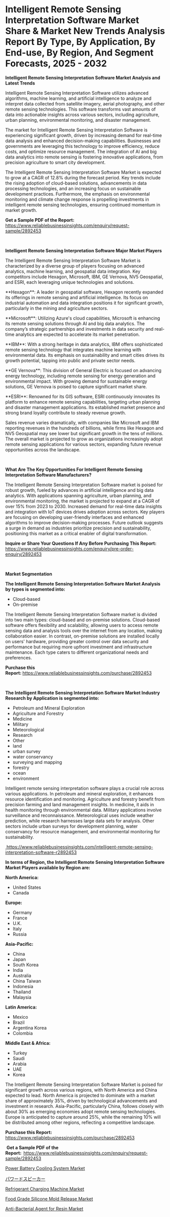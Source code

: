 <p><h1>Intelligent Remote Sensing Interpretation Software Market Share & Market New Trends Analysis Report By Type, By Application, By End-use, By Region, And Segment Forecasts, 2025 - 2032</h1></p><p><strong>Intelligent Remote Sensing Interpretation Software Market Analysis and Latest Trends</strong></p>
<p><p>Intelligent Remote Sensing Interpretation Software utilizes advanced algorithms, machine learning, and artificial intelligence to analyze and interpret data collected from satellite imagery, aerial photography, and other remote sensing technologies. This software transforms vast amounts of data into actionable insights across various sectors, including agriculture, urban planning, environmental monitoring, and disaster management.</p><p>The market for Intelligent Remote Sensing Interpretation Software is experiencing significant growth, driven by increasing demand for real-time data analysis and enhanced decision-making capabilities. Businesses and governments are leveraging this technology to improve efficiency, reduce costs, and optimize resource management. The integration of AI and big data analytics into remote sensing is fostering innovative applications, from precision agriculture to smart city development.</p><p>The Intelligent Remote Sensing Interpretation Software Market is expected to grow at a CAGR of 12.8% during the forecast period. Key trends include the rising adoption of cloud-based solutions, advancements in data processing technologies, and an increasing focus on sustainable development practices. Furthermore, the emphasis on environmental monitoring and climate change response is propelling investments in intelligent remote sensing technologies, ensuring continued momentum in market growth.</p></p>
<p><strong>Get a Sample PDF of the Report:&nbsp;</strong> <a href="https://www.reliablebusinessinsights.com/enquiry/request-sample/2892453?utm_campaign=101&utm_medium=2&utm_source=Github&utm_content=ia&utm_term=15032025&utm_id=intelligent-remote-sensing-interpretation-software">https://www.reliablebusinessinsights.com/enquiry/request-sample/2892453</a></p>
<p>&nbsp;</p>
<p><strong>Intelligent Remote Sensing Interpretation Software Major Market Players</strong></p>
<p><p>The Intelligent Remote Sensing Interpretation Software Market is characterized by a diverse group of players focusing on advanced analytics, machine learning, and geospatial data integration. Key competitors include Hexagon, Microsoft, IBM, GE Vernova, NV5 Geospatial, and ESRI, each leveraging unique technologies and solutions.</p><p>**Hexagon**: A leader in geospatial software, Hexagon recently expanded its offerings in remote sensing and artificial intelligence. Its focus on industrial automation and data integration positions it for significant growth, particularly in the mining and agriculture sectors.</p><p>**Microsoft**: Utilizing Azure's cloud capabilities, Microsoft is enhancing its remote sensing solutions through AI and big data analytics. The company’s strategic partnerships and investments in data security and real-time analytics are expected to accelerate its market penetration.</p><p>**IBM**: With a strong heritage in data analytics, IBM offers sophisticated remote sensing technology that integrates machine learning with environmental data. Its emphasis on sustainability and smart cities drives its growth potential, tapping into public and private sector needs.</p><p>**GE Vernova**: This division of General Electric is focused on advancing energy technology, including remote sensing for energy generation and environmental impact. With growing demand for sustainable energy solutions, GE Vernova is poised to capture significant market share.</p><p>**ESRI**: Renowned for its GIS software, ESRI continuously innovates its platform to enhance remote sensing capabilities, targeting urban planning and disaster management applications. Its established market presence and strong brand loyalty contribute to steady revenue growth.</p><p>Sales revenue varies dramatically, with companies like Microsoft and IBM reporting revenues in the hundreds of billions, while firms like Hexagon and NV5 Geospatial may see lower but significant growth in the tens of millions. The overall market is projected to grow as organizations increasingly adopt remote sensing applications for various sectors, expanding future revenue opportunities across the landscape.</p></p>
<p>&nbsp;</p>
<p><strong>What Are The Key Opportunities For Intelligent Remote Sensing Interpretation Software Manufacturers?</strong></p>
<p><p>The Intelligent Remote Sensing Interpretation Software market is poised for robust growth, fueled by advances in artificial intelligence and big data analytics. With applications spanning agriculture, urban planning, and environmental monitoring, the market is projected to expand at a CAGR of over 15% from 2023 to 2030. Increased demand for real-time data insights and integration with IoT devices drives adoption across sectors. Key players are focusing on developing user-friendly interfaces and enhanced algorithms to improve decision-making processes. Future outlook suggests a surge in demand as industries prioritize precision and sustainability, positioning this market as a critical enabler of digital transformation.</p></p>
<p><strong>Inquire or Share Your Questions If Any Before Purchasing This Report:</strong> <a href="https://www.reliablebusinessinsights.com/enquiry/pre-order-enquiry/2892453?utm_campaign=101&utm_medium=2&utm_source=Github&utm_content=ia&utm_term=15032025&utm_id=intelligent-remote-sensing-interpretation-software">https://www.reliablebusinessinsights.com/enquiry/pre-order-enquiry/2892453</a></p>
<p>&nbsp;</p>
<p><strong>Market Segmentation</strong></p>
<p><strong>The Intelligent Remote Sensing Interpretation Software Market Analysis by types is segmented into:</strong></p>
<p><ul><li>Cloud-based</li><li>On-premise</li></ul></p>
<p><p>The Intelligent Remote Sensing Interpretation Software market is divided into two main types: cloud-based and on-premise solutions. Cloud-based software offers flexibility and scalability, allowing users to access remote sensing data and analysis tools over the internet from any location, making collaboration easier. In contrast, on-premise solutions are installed locally on users' hardware, providing greater control over data security and performance but requiring more upfront investment and infrastructure maintenance. Each type caters to different organizational needs and preferences.</p></p>
<p><strong>Purchase this Report:&nbsp;</strong><a href="https://www.reliablebusinessinsights.com/purchase/2892453?utm_campaign=101&utm_medium=2&utm_source=Github&utm_content=ia&utm_term=15032025&utm_id=intelligent-remote-sensing-interpretation-software">https://www.reliablebusinessinsights.com/purchase/2892453</a></p>
<p>&nbsp;</p>
<p><strong>The Intelligent Remote Sensing Interpretation Software Market Industry Research by Application is segmented into:</strong></p>
<p><ul><li>Petroleum and Mineral Exploration</li><li>Agriculture and Forestry</li><li>Medicine</li><li>Military</li><li>Meteorological</li><li>Research</li><li>Other</li><li>land</li><li>urban survey</li><li>water conservancy</li><li>surveying and mapping</li><li>forestry</li><li>ocean</li><li>environment</li></ul></p>
<p><p>Intelligent remote sensing interpretation software plays a crucial role across various applications. In petroleum and mineral exploration, it enhances resource identification and monitoring. Agriculture and forestry benefit from precision farming and land management insights. In medicine, it aids in health monitoring through environmental data. Military applications involve surveillance and reconnaissance. Meteorological uses include weather prediction, while research harnesses large data sets for analysis. Other sectors include urban surveys for development planning, water conservancy for resource management, and environmental monitoring for sustainability.</p></p>
<p><a href="https://www.reliablebusinessinsights.com/intelligent-remote-sensing-interpretation-software-r2892453?utm_campaign=101&utm_medium=2&utm_source=Github&utm_content=ia&utm_term=15032025&utm_id=intelligent-remote-sensing-interpretation-software">&nbsp;https://www.reliablebusinessinsights.com/intelligent-remote-sensing-interpretation-software-r2892453</a></p>
<p><strong>In terms of Region, the Intelligent Remote Sensing Interpretation Software Market Players available by Region are:</strong></p>
<p>
    <p> <strong> North America: </strong>
        <ul>
            <li>United States</li>
            <li>Canada</li>
        </ul>
        </p> 
    <p> <strong> Europe: </strong>
        <ul>
            <li>Germany</li>
            <li>France</li>
            <li>U.K.</li>
            <li>Italy</li>
            <li>Russia</li>
        </ul>
        </p> 
    <p> <strong> Asia-Pacific: </strong>
        <ul>
            <li>China</li>
            <li>Japan</li>
            <li>South Korea</li>
            <li>India</li>
            <li>Australia</li>
            <li>China Taiwan</li>
            <li>Indonesia</li>
            <li>Thailand</li>
            <li>Malaysia</li>
        </ul>
        </p> 
    <p> <strong> Latin America: </strong>
        <ul>
            <li>Mexico</li>
            <li>Brazil</li>
            <li>Argentina Korea</li>
            <li>Colombia</li>
        </ul>
        </p> 
    <p> <strong> Middle East & Africa: </strong>
        <ul>
            <li>Turkey</li>
            <li>Saudi</li>
            <li>Arabia</li>
            <li>UAE</li>
            <li>Korea</li>
        </ul>
    </p>
    </p>
<p><p>The Intelligent Remote Sensing Interpretation Software Market is poised for significant growth across various regions, with North America and China expected to lead. North America is projected to dominate with a market share of approximately 35%, driven by technological advancements and investment in research. Asia-Pacific, particularly China, follows closely with about 30% as emerging economies adopt remote sensing technologies. Europe is anticipated to capture around 25%, while the remaining 10% will be distributed among other regions, reflecting a competitive landscape.</p></p>
<p><strong>Purchase this Report: </strong><a href="https://www.reliablebusinessinsights.com/purchase/2892453?utm_campaign=101&utm_medium=2&utm_source=Github&utm_content=ia&utm_term=15032025&utm_id=intelligent-remote-sensing-interpretation-software">https://www.reliablebusinessinsights.com/purchase/2892453</a></p>
<p>&nbsp;<strong>Get a Sample PDF of the Report:&nbsp;&nbsp;</strong><a href="https://www.reliablebusinessinsights.com/enquiry/request-sample/2892453?utm_campaign=101&utm_medium=2&utm_source=Github&utm_content=ia&utm_term=15032025&utm_id=intelligent-remote-sensing-interpretation-software">https://www.reliablebusinessinsights.com/enquiry/request-sample/2892453</a></p>
<p><strong></strong></p>
<p><p><a href="https://github.com/snaikraso/Market-Research-Report-List-1/blob/main/power-battery-cooling-system-market.md?utm_campaign=101&utm_medium=2&utm_source=Github&utm_content=ia&utm_term=15032025&utm_id=intelligent-remote-sensing-interpretation-software">Power Battery Cooling System Market</a></p><p><a href="https://github.com/lababdou/Market-Research-Report-List-7/blob/main/958003144944.md?utm_campaign=101&utm_medium=2&utm_source=Github&utm_content=ia&utm_term=15032025&utm_id=intelligent-remote-sensing-interpretation-software">パワードスピーカー</a></p><p><a href="https://github.com/iperitvik8/Market-Research-Report-List-1/blob/main/refrigerant-charging-machine-market.md?utm_campaign=101&utm_medium=2&utm_source=Github&utm_content=ia&utm_term=15032025&utm_id=intelligent-remote-sensing-interpretation-software">Refrigerant Charging Machine Market</a></p><p><a href="https://github.com/kadutjoelly83/Market-Research-Report-List-1/blob/main/food-grade-silicone-mold-release-market.md?utm_campaign=101&utm_medium=2&utm_source=Github&utm_content=ia&utm_term=15032025&utm_id=intelligent-remote-sensing-interpretation-software">Food Grade Silicone Mold Release Market</a></p><p><a href="https://github.com/frodanlert/Market-Research-Report-List-1/blob/main/anti-bacterial-agent-for-resin-market.md?utm_campaign=101&utm_medium=2&utm_source=Github&utm_content=ia&utm_term=15032025&utm_id=intelligent-remote-sensing-interpretation-software">Anti-Bacterial Agent for Resin Market</a></p></p>